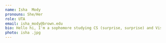 ```yaml
---
name: Isha  Mody
pronouns: She/Her
role: UTA 
email: isha_mody@brown.edu
bio: Hello hi, I'm a sophomore studying CS (surprise, surprise) and Visual Art I love tie-dying everything I see, psychoanalyzing people on my Notes App and watching chiropractors crack joint on tiktok... oh and cheese!
photo: isha .jpg
---
```

